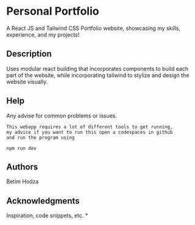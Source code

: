 # Personal Portfolio

A React JS and Tailwind CSS Portfolio website, showcasing my skills, experience, and my projects!

## Description

Uses modular react building that incorporates components to
build each part of the website, while incorporating tailwind 
to stylize and design the website visually.

## Help

Any advise for common problems or issues.
```
This webapp requires a lot of different tools to get running,
my advice if you want to run this open a codespaces in github
and run the program using

npm run dev
```

## Authors

Betim Hodza

## Acknowledgments

Inspiration, code snippets, etc.
* 
